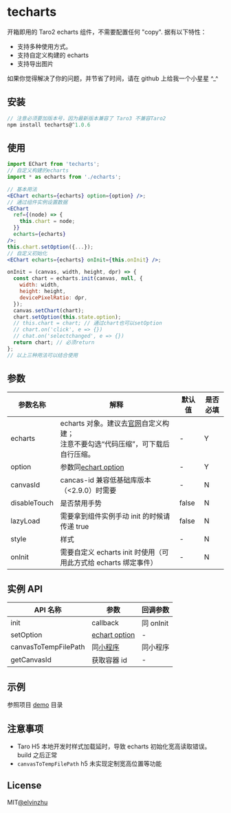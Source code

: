 # techarts

开箱即用的 Taro2 echarts 组件，不需要配置任何 "copy". 据有以下特性：

- 支持多种使用方式。
- 支持自定义构建的 echarts
- 支持导出图片

如果你觉得解决了你的问题，并节省了时间，请在 github 上给我一个小星星 ^\_^

## 安装

```javascript
// 注意必须要加版本号，因为最新版本兼容了 Taro3 不兼容Taro2
npm install techarts@^1.0.6
```

## 使用

```jsx
import EChart from 'techarts';
// 自定义构建的echarts
import * as echarts from './echarts';

// 基本用法
<EChart echarts={echarts} option={option} />;
// 通过组件实例设置数据
<EChart
  ref={(node) => {
    this.chart = node;
  }}
  echarts={echarts}
/>;
this.chart.setOption({...});
// 自定义初始化
<EChart echarts={echarts} onInit={this.onInit} />;

onInit = (canvas, width, height, dpr) => {
  const chart = echarts.init(canvas, null, {
    width: width,
    height: height,
    devicePixelRatio: dpr,
  });
  canvas.setChart(chart);
  chart.setOption(this.state.option);
  // this.chart = chart; // 通过chart也可以setOption
  // chart.on('click', e => {})
  // chat.on('selectchanged', e => {})
  return chart; // 必须return
};
// 以上三种用法可以结合使用
```

## 参数

| 参数名称     | 解释                                                                                                                             | 默认值 | 是否必填 |
| ------------ | -------------------------------------------------------------------------------------------------------------------------------- | ------ | -------- |
| echarts      | echarts 对象。建议去[官网](https://www.echartsjs.com/zh/builder.html)自定义构建；<br/>注意不要勾选“代码压缩”，可下载后自行压缩。 | -      | Y        |
| option       | 参数同[echart option](https://echarts.apache.org/zh/option.html#title)                                                           | -      | Y        |
| canvasId     | cancas-id 兼容低基础库版本（<2.9.0）时需要                                                                                       | -      | N        |
| disableTouch | 是否禁用手势                                                                                                                     | false  | N        |
| lazyLoad     | 需要拿到组件实例手动 init 的时候请传递 true                                                                                      | false  | N        |
| style        | 样式                                                                                                                             | -      | N        |
| onInit       | 需要自定义 echarts init 时使用（可用此方式给 echarts 绑定事件）                                                                  | -      | N        |

## 实例 API

| API 名称             | 参数                                                                                                 | 回调参数  |
| -------------------- | ---------------------------------------------------------------------------------------------------- | --------- |
| init                 | callback                                                                                             | 同 onInit |
| setOption            | [echart option](https://echarts.apache.org/zh/option.html#title)                                     | -         |
| canvasToTempFilePath | 同[小程序](https://developers.weixin.qq.com/miniprogram/dev/api/canvas/wx.canvasToTempFilePath.html) | 同小程序  |
| getCanvasId          | 获取容器 id                                                                                          | -         |

## 示例

参照项目 [demo](https://github.com/elvinzhu/techarts/blob/master/demo/src/pages/index/index.jsx) 目录

## 注意事项

- Taro H5 本地开发时样式加载延时，导致 echarts 初始化宽高读取错误。build 之后正常
- `canvasToTempFilePath` h5 未实现定制宽高位置等功能

## License

MIT[@elvinzhu](https://github.com/elvinzhu)
